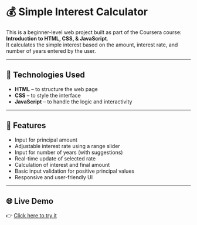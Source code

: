 # 💰 Simple Interest Calculator  

This is a beginner-level web project built as part of the Coursera course: **Introduction to HTML, CSS, & JavaScript**.  
It calculates the simple interest based on the amount, interest rate, and number of years entered by the user.  

---

## 🔧 Technologies Used  
- **HTML** – to structure the web page  
- **CSS** – to style the interface  
- **JavaScript** – to handle the logic and interactivity  

---

## 🚀 Features  
- Input for principal amount  
- Adjustable interest rate using a range slider  
- Input for number of years (with suggestions)  
- Real-time update of selected rate  
- Calculation of interest and final amount  
- Basic input validation for positive principal values  
- Responsive and user-friendly UI  

---

## 🌐 Live Demo  
👉 <a href="https://0xcodeghost.github.io/simple-interest-calculator/" target="_blank">Click here to try it</a>



